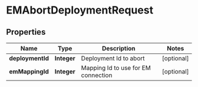 

# EMAbortDeploymentRequest


## Properties

| Name | Type | Description | Notes |
|------------ | ------------- | ------------- | -------------|
|**deploymentId** | **Integer** | Deployment Id to abort |  [optional] |
|**emMappingId** | **Integer** | Mapping Id to use for EM connection |  [optional] |



